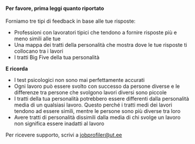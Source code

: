 #### Per favore, prima leggi quanto riportato

Forniamo tre tipi di feedback in base alle tue risposte:
* Professioni con lavoratori tipici che tendono a fornire risposte più e meno simili alle tue
* Una mappa dei tratti della personalità che mostra dove le tue risposte ti collocano tra i lavori
* I tratti Big Five della tua personalità

**E ricorda**

* I test psicologici non sono mai perfettamente accurati
* Ogni lavoro può essere svolto con successo da persone diverse e le differenze tra persone che svolgono lavori diversi sono piccole
* I tratti della tua personalità potrebbero essere differenti dalla personalità media di un qualsiasi lavoro. Questo perché i tratti medi dei lavori tendono ad essere simili, mentre le persone sono più diverse tra loro
* Avere tratti di personalità dissimili dalla media di chi svolge un lavoro non significa essere inadatti al lavoro

Per ricevere supporto, scrivi a jobprofiler@ut.ee

